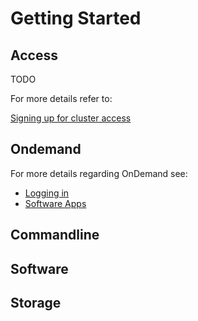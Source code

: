 # Getting Started

## Access

TODO

For more details refer to:

[Signing up for cluster access](access/signup.md)

## Ondemand

For more details regarding OnDemand see:

- [Logging in](access/ondemand_web.md)
- [Software Apps](software/onDemand/available_apps)

## Commandline


## Software


## Storage

